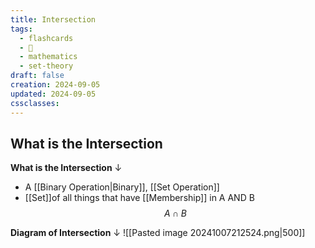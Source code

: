 ```yaml
---
title: Intersection
tags:
  - flashcards
  - 🌱
  - mathematics
  - set-theory
draft: false
creation: 2024-09-05
updated: 2024-09-05
cssclasses: 
---
```

## What is the Intersection

**What is the Intersection**
↓
- A [[Binary Operation|Binary]], [[Set Operation]]
- [[Set]]of all things that have [[Membership]] in A AND B
$$A \cap B$$
<!--SR:!2024-12-31,15,290-->

**Diagram of Intersection**
↓
![[Pasted image 20241007212524.png|500]]
<!--SR:!2024-12-31,15,290-->
